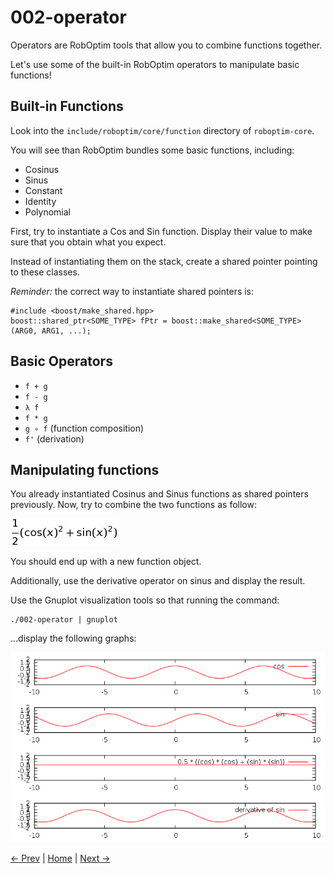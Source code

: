 002-operator
==========

Operators are RobOptim tools that allow you to combine functions together.

Let's use some of the built-in RobOptim operators to manipulate basic functions!


Built-in Functions
------------------

Look into the `include/roboptim/core/function` directory of `roboptim-core`.

You will see than RobOptim bundles some basic functions, including:

* Cosinus
* Sinus
* Constant
* Identity
* Polynomial

First, try to instantiate a Cos and Sin function. Display their value
to make sure that you obtain what you expect.

Instead of instantiating them on the stack, create a shared pointer
pointing to these classes.


*Reminder:* the correct way to instantiate shared pointers is:

    #include <boost/make_shared.hpp>
    boost::shared_ptr<SOME_TYPE> fPtr = boost::make_shared<SOME_TYPE> (ARG0, ARG1, ...);


Basic Operators
-------------

* `f + g`
* `f - g`
* `λ f`
* `f * g`
* `g ∘ f` (function composition)
* `f'` (derivation)

Manipulating functions
----------------------

You already instantiated Cosinus and Sinus functions as shared
pointers previously. Now, try to combine the two functions as follow:

![Operator Formula](doc/operator-formula.png)

You should end up with a new function object.

Additionally, use the derivative operator on sinus and display the
result.

Use the Gnuplot visualization tools so that running the command:

    ./002-operator | gnuplot

...display the following graphs:

![Result](doc/result.png)




[← Prev][ex1] | [Home][main] | [Next →][ex3]

 [main]: https://github.com/roboptim/roboptim-tutorial/
 [ex1]: https://github.com/roboptim/roboptim-tutorial/tree/master/src/001-function
 [ex3]: https://github.com/roboptim/roboptim-tutorial/tree/master/src/003-hs71
